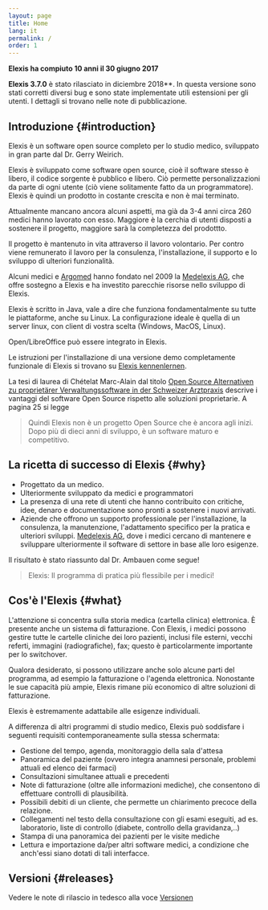 ```yaml
---
layout: page
title: Home
lang: it
permalink: /
order: 1
---
```


**Elexis ha compiuto 10 anni il 30 giugno 2017**

**Elexis 3.7.0** è stato rilasciato in diciembre 2018**. In questa versione sono stati corretti diversi bug e sono state implementate utili estensioni per gli utenti. I dettagli si trovano nelle note di pubblicazione.


Introduzione {#introduction}
----------
 
Elexis è un software open source completo per lo studio medico, sviluppato in gran parte dal Dr. Gerry Weirich.

Elexis è sviluppato come software open source, cioè il software stesso è libero, il codice sorgente è pubblico e libero. Ciò permette personalizzazioni da parte di ogni utente (ciò viene solitamente fatto da un programmatore). Elexis è quindi un prodotto in costante crescita e non è mai terminato.

Attualmente mancano ancora alcuni aspetti, ma già da 3-4 anni circa 260 medici hanno lavorato con esso. Maggiore è la cerchia di utenti disposti a sostenere il progetto, maggiore sarà la completezza del prodottto.

Il progetto è mantenuto in vita attraverso il lavoro volontario. Per contro viene remunerato il lavoro per la consulenza, l'installazione, il supporto e lo sviluppo di ulteriori funzionalità.

Alcuni medici e [Argomed](http://www.argomed.ch/) hanno fondato nel 2009 la [Medelexis AG](http://www.medelexis.ch), che offre sostegno a Elexis e ha investito parecchie risorse nello sviluppo di Elexis.

Elexis è scritto in Java, vale a dire che funziona fondamentalmente su tutte le piattaforme, anche su Linux. La configurazione ideale è quella di un server linux, con client di vostra scelta (Windows, MacOS, Linux).

Open/LibreOffice può essere integrato in Elexis.

Le istruzioni per l'installazione di una versione demo completamente funzionale di Elexis si trovano su  [Elexis kennenlernen](https://wiki.elexis.info/Installation_Elexis_3.0_OpenSource).

La tesi di laurea di Chételat Marc-Alain dal titolo  [Open Source
Alternativen zu proprietärer Verwaltungssoftware in der Schweizer
Arztpraxis](http://www.digitale-nachhaltigkeit.unibe.ch/unibe/portal/fak_wiso/a_bwl/inst_wi/abt_digital/content/e273593/e393023/e393029/e393448/Chetelat2015_OSSArztpraxisLoesung_ger.pdf) descrive i vantaggi del software Open Source rispetto alle soluzioni proprietarie. A pagina 25 si legge

>  Quindi Elexis non è un progetto Open Source che è ancora agli inizi. Dopo più di dieci anni di sviluppo, è un software maturo e competitivo.

La ricetta di successo di Elexis {#why}
----------------------------

* Progettato da un medico.
*  Ulteriormente sviluppato da medici e programmatori
*  La presenza di una rete di utenti che hanno contribuito con critiche, idee, denaro e documentazione sono pronti a sostenere i nuovi arrivati.
*   Aziende che offrono un supporto professionale per l'installazione, la consulenza, la manutenzione, l'adattamento specifico per la pratica e ulteriori sviluppi.
    [Medelexis AG](http://www.medelexis.ch), dove i medici cercano di mantenere e sviluppare ulteriormente il software di settore in base alle loro esigenze.

Il risultato è stato riassunto dal Dr. Ambauen come segue!

> Elexis: Il programma di pratica più flessibile per i medici!

Cos'è l'Elexis {#what}
--------------

L'attenzione si concentra sulla storia medica (cartella clinica) elettronica. È presente anche un sistema di fatturazione. Con Elexis, i medici possono gestire tutte le cartelle cliniche dei loro pazienti, inclusi file esterni, vecchi referti, immagini (radiografiche), fax; questo è particolarmente importante per lo switchover.

Qualora desiderato, si possono utilizzare anche solo alcune parti del programma, ad esempio la fatturazione o l'agenda elettronica. Nonostante le sue capacità più ampie, Elexis rimane più economico di altre soluzioni di fatturazione.

Elexis è estremamente adattabile alle esigenze individuali.

A differenza di altri programmi di studio medico, Elexis può soddisfare i seguenti requisiti contemporaneamente sulla stessa schermata:

* Gestione del tempo, agenda, monitoraggio della sala d'attesa
* Panoramica del paziente (ovvero integra anamnesi personale, problemi attuali ed elenco dei farmaci)
* Consultazioni simultanee attuali e precedenti
* Note di fatturazione (oltre alle informazioni mediche), che consentono di effettuare controlli di plausibilità.
* Possibili debiti di un cliente, che permette un chiarimento precoce della relazione.
* Collegamenti nel testo della consultazione con gli esami eseguiti, ad es. laboratorio, liste di controllo (diabete, controllo della gravidanza,..)
* Stampa di una panoramica dei pazienti per le visite mediche
* Lettura e importazione da/per altri software medici, a condizione che anch'essi siano dotati di tali interfacce.

Versioni {#releases}
----
Vedere le note di rilascio in tedesco alla voce  [Versionen](/index.html#releases)

